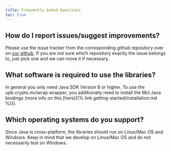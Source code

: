 ```yaml
---
title: Frequently Asked Questions
toc: true
---
```


## How do I report issues/suggest improvements?

Please use the issue tracker from the corresponding github repository over on [our github](https://github.com/upbcuk).
If you are not sure which repository exactly the issue belongs to, just pick one and we can move it if necessary.

## What software is required to use the libraries?

In general you only need Java SDK Version 8 or higher.
To use the upb.crypto.mclwrap wrapper, you additionally need to install the Mcl Java bindings (more info on this [here]({% link getting-started/installation.md %})).

## Which operating systems do you support?

Since Java is cross-platform, the libraries should run on Linux/Mac OS and Windows.
Keep in mind that we develop on Linux/Mac OS and do not necessarily test on Windows.